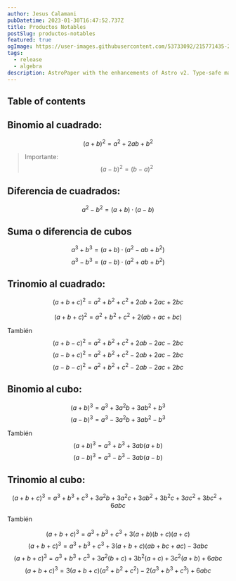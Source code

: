 ```yaml
---
author: Jesus Calamani
pubDatetime: 2023-01-30T16:47:52.737Z
title: Productos Notables
postSlug: productos-notables
featured: true
ogImage: https://user-images.githubusercontent.com/53733092/215771435-25408246-2309-4f8b-a781-1f3d93bdf0ec.png
tags:
  - release
  - algebra
description: AstroPaper with the enhancements of Astro v2. Type-safe markdown contents, bug fixes and better dev experience etc.
---
```



<!-- # <center>Productos Notables</center>  -->
## Table of contents

## Binomio al cuadrado:

$$
(a+b)^2=a^2 +2ab + b^2 
$$

> Importante: 
>$$
>(a - b )^2=(b-a )^2
>$$


## Diferencia de cuadrados:

$$
a^2-b^2 =(a+b)·(a-b)
$$

## Suma o diferencia de cubos

$$
a^3+b^3 =(a+b)·(a^2 - ab + b^2) 
$$
$$
a^3-b^3 =(a-b)·(a^2 + ab + b^2) 
$$

## Trinomio al cuadrado:

$$
(a + b +c )^2=a^2+ b^2+ c^2+2ab+2ac+2bc   
$$

$$
(a + b +c )^2=a^2+ b^2+ c^2+2(ab+ac+bc)  
$$

También
$$
(a + b -c )^2=a^2+ b^2+ c^2+2ab-2ac-2bc   
$$
$$
(a - b +c )^2=a^2+ b^2+ c^2-2ab+2ac-2bc   
$$
$$
(a - b -c )^2=a^2+ b^2+ c^2-2ab-2ac+2bc   
$$
## Binomio al cubo:

$$
(a + b)^3=a^3+ 3a^2b+ 3ab^2+b^3   
$$
$$
(a - b)^3=a^3- 3a^2b+ 3ab^2-b^3   
$$

También
$$
(a + b)^3=a^3+b^3 +3ab(a+b) 
$$
$$
(a-b)^3=a^3-b^3-3ab(a-b)  
$$

## Trinomio al cubo:

$$
(a+b+c)^3=a^3+b^3+c^3+3a^2b+3a^2c+ 3ab^2+ 3b^2c+ 3ac^2+ 3bc^2+6abc   
$$

También

$$
(a+b+c)^3=a^3+b^3+c^3+3(a+b)(b+c)(a+c)  
$$
$$
(a+b+c)^3=a^3+b^3+c^3+3(a+b+c)(ab+bc+ac)-3abc  
$$
$$
(a+b+c)^3=a^3+b^3+c^3+3a^2(b+c)+3b^2(a+c)+3c^2(a+b)+6abc
$$
$$
(a+b+c)^3=3(a+b+c)(a^2+ b^2+ c^2)-2(a^3+b^3+c^3)+6abc
$$